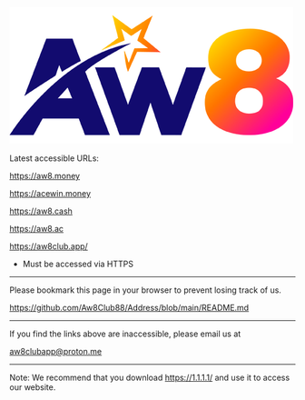 ![image](https://github.com/Aw8Club88/Address/blob/main/AW8.png)

Latest accessible URLs:

https://aw8.money

https://acewin.money

https://aw8.cash

https://aw8.ac

https://aw8club.app/

* Must be accessed via HTTPS

------------------------------------------------

Please bookmark this page in your browser to prevent losing track of us.

https://github.com/Aw8Club88/Address/blob/main/README.md

------------------------------------------------

If you find the links above are inaccessible, please email us at

aw8clubapp@proton.me

------------------------------------------------

Note:
We recommend that you download https://1.1.1.1/ and use it to access our website.
